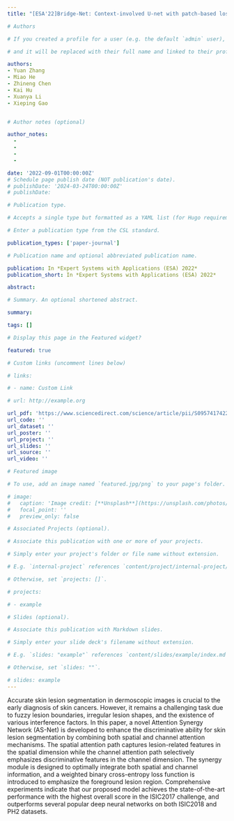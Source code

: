 ```yaml
---
title: "[ESA'22]Bridge-Net: Context-involved U-net with patch-based loss weight mapping for retinal blood vessel segmentation"

# Authors

# If you created a profile for a user (e.g. the default `admin` user), write the username (folder name) here

# and it will be replaced with their full name and linked to their profile.

authors:
- Yuan Zhang
- Miao He
- Zhineng Chen
- Kai Hu
- Xuanya Li
- Xieping Gao


# Author notes (optional)

author_notes:
  - 
  - 
  -
  -

date: '2022-09-01T00:00:00Z'
# Schedule page publish date (NOT publication's date).
# publishDate: '2024-03-24T00:00:00Z'
# publishDate: 

# Publication type.

# Accepts a single type but formatted as a YAML list (for Hugo requirements).

# Enter a publication type from the CSL standard.

publication_types: ['paper-journal']

# Publication name and optional abbreviated publication name.

publication: In *Expert Systems with Applications (ESA) 2022*
publication_short: In *Expert Systems with Applications (ESA) 2022*

abstract: 

# Summary. An optional shortened abstract.

summary: 

tags: []

# Display this page in the Featured widget?

featured: true

# Custom links (uncomment lines below)

# links:

# - name: Custom Link

# url: http://example.org

url_pdf: 'https://www.sciencedirect.com/science/article/pii/S0957417422005139'
url_code: ''
url_dataset: ''
url_poster: ''
url_project: ''
url_slides: ''
url_source: ''
url_video: ''

# Featured image

# To use, add an image named `featured.jpg/png` to your page's folder.

# image:
#   caption: 'Image credit: [**Unsplash**](https://unsplash.com/photos/pLCdAaMFLTE)'
#   focal_point: ''
#   preview_only: false

# Associated Projects (optional).

# Associate this publication with one or more of your projects.

# Simply enter your project's folder or file name without extension.

# E.g. `internal-project` references `content/project/internal-project/index.md`.

# Otherwise, set `projects: []`.

# projects:

# - example

# Slides (optional).

# Associate this publication with Markdown slides.

# Simply enter your slide deck's filename without extension.

# E.g. `slides: "example"` references `content/slides/example/index.md`.

# Otherwise, set `slides: ""`.

# slides: example
---
```

Accurate skin lesion segmentation in dermoscopic images is crucial to the early diagnosis of skin cancers. However, it remains a challenging task due to fuzzy lesion boundaries, irregular lesion shapes, and the existence of various interference factors. In this paper, a novel Attention Synergy Network (AS-Net) is developed to enhance the discriminative ability for skin lesion segmentation by combining both spatial and channel attention mechanisms. The spatial attention path captures lesion-related features in the spatial dimension while the channel attention path selectively emphasizes discriminative features in the channel dimension. The synergy module is designed to optimally integrate both spatial and channel information, and a weighted binary cross-entropy loss function is introduced to emphasize the foreground lesion region. Comprehensive experiments indicate that our proposed model achieves the state-of-the-art performance with the highest overall score in the ISIC2017 challenge, and outperforms several popular deep neural networks on both ISIC2018 and PH2 datasets.
